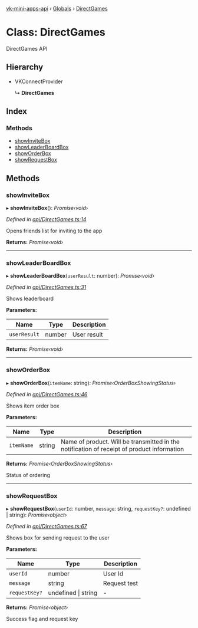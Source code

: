 [vk-mini-apps-api](../README.md) › [Globals](../globals.md) › [DirectGames](directgames.md)

# Class: DirectGames

DirectGames API

## Hierarchy

* VKConnectProvider

  ↳ **DirectGames**

## Index

### Methods

* [showInviteBox](directgames.md#showinvitebox)
* [showLeaderBoardBox](directgames.md#showleaderboardbox)
* [showOrderBox](directgames.md#showorderbox)
* [showRequestBox](directgames.md#showrequestbox)

## Methods

###  showInviteBox

▸ **showInviteBox**(): *Promise‹void›*

*Defined in [api/DirectGames.ts:14](https://github.com/VKCOM/vk-mini-apps-api/blob/434adad/src/api/DirectGames.ts#L14)*

Opens friends list for inviting to the app

**Returns:** *Promise‹void›*

___

###  showLeaderBoardBox

▸ **showLeaderBoardBox**(`userResult`: number): *Promise‹void›*

*Defined in [api/DirectGames.ts:31](https://github.com/VKCOM/vk-mini-apps-api/blob/434adad/src/api/DirectGames.ts#L31)*

Shows leaderboard

**Parameters:**

Name | Type | Description |
------ | ------ | ------ |
`userResult` | number | User result  |

**Returns:** *Promise‹void›*

___

###  showOrderBox

▸ **showOrderBox**(`itemName`: string): *Promise‹OrderBoxShowingStatus›*

*Defined in [api/DirectGames.ts:46](https://github.com/VKCOM/vk-mini-apps-api/blob/434adad/src/api/DirectGames.ts#L46)*

Shows item order box

**Parameters:**

Name | Type | Description |
------ | ------ | ------ |
`itemName` | string | Name of product. Will be transmitted in the notification of receipt of product information |

**Returns:** *Promise‹OrderBoxShowingStatus›*

Status of ordering

___

###  showRequestBox

▸ **showRequestBox**(`userId`: number, `message`: string, `requestKey?`: undefined | string): *Promise‹object›*

*Defined in [api/DirectGames.ts:67](https://github.com/VKCOM/vk-mini-apps-api/blob/434adad/src/api/DirectGames.ts#L67)*

Shows box for sending request to the user

**Parameters:**

Name | Type | Description |
------ | ------ | ------ |
`userId` | number | User Id |
`message` | string | Request test |
`requestKey?` | undefined &#124; string | - |

**Returns:** *Promise‹object›*

Success flag and request key
